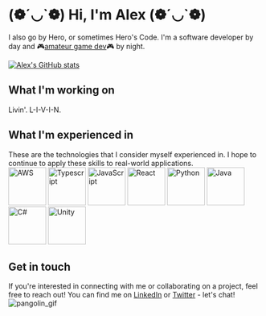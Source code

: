 # (❁´◡\`❁) Hi, I'm Alex (❁´◡\`❁)
I also go by Hero, or sometimes Hero's Code. I'm a software developer by day and 🎮[amateur game dev](https://alextheher0.itch.io/)🎮 by night.

[![Alex's GitHub stats](https://github-readme-stats.vercel.app/api?username=humphriesa02)](https://github.com/anuraghazra/github-readme-stats)

## What I'm working on
Livin'. L-I-V-I-N.

## What I'm experienced in
These are the technologies that I consider myself experienced in. I hope to continue to apply these skills to real-world applications.
<br>
<img src="https://raw.githubusercontent.com/get-icon/geticon/master/icons/aws.svg" alt="AWS" width="75px" height="75px"> <img src="https://github.com/get-icon/geticon/raw/master/icons/typescript-icon.svg" alt="Typescript" width="75px" height="75px"> <img src="https://github.com/get-icon/geticon/raw/master/icons/javascript.svg" alt="JavaScript" width="75px" height="75px"> <img src="https://raw.githubusercontent.com/get-icon/geticon/master/icons/react.svg" alt="React" width="75px" height="75px"> <img src="https://raw.githubusercontent.com/get-icon/geticon/master/icons/python.svg" alt="Python" width="75px" height="75px"> <img src="https://raw.githubusercontent.com/get-icon/geticon/master/icons/java.svg" alt="Java" width="75px" height="75px"> <img src="https://raw.githubusercontent.com/get-icon/geticon/master/icons/c-sharp.svg" alt="C#" width="75px" height="75px"> <img src="https://raw.githubusercontent.com/get-icon/geticon/master/icons/unity.svg" alt="Unity" width="75px" height="75px">



## Get in touch
If you're interested in connecting with me or collaborating on a project, feel free to reach out! You can find me on [LinkedIn](https://www.linkedin.com/in/alex-humphries15/) or [Twitter](https://twitter.com/heros_code) - let's chat!
![pangolin_gif](https://user-images.githubusercontent.com/60449984/219520182-d5ebc373-c806-4737-98ea-c262b5f682e9.gif)
